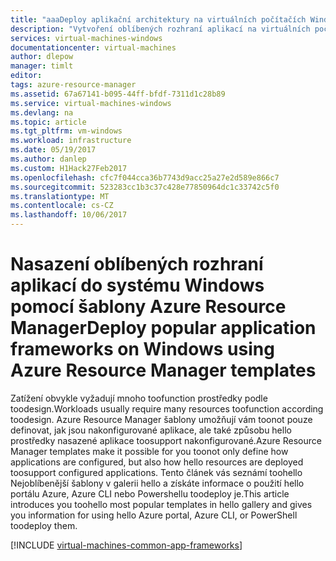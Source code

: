 ```yaml
---
title: "aaaDeploy aplikační architektury na virtuálních počítačích Windows v Azure | Microsoft Docs"
description: "Vytvoření oblíbených rozhraní aplikací na virtuálních počítačích Windows pomocí tooinstall šablony Azure Resource Manager služby Active Directory, Docker a mnoho dalších."
services: virtual-machines-windows
documentationcenter: virtual-machines
author: dlepow
manager: timlt
editor: 
tags: azure-resource-manager
ms.assetid: 67a67141-b095-44ff-bfdf-7311d1c28b89
ms.service: virtual-machines-windows
ms.devlang: na
ms.topic: article
ms.tgt_pltfrm: vm-windows
ms.workload: infrastructure
ms.date: 05/19/2017
ms.author: danlep
ms.custom: H1Hack27Feb2017
ms.openlocfilehash: cfc7f044cca36b7743d9acc25a27e2d589e866c7
ms.sourcegitcommit: 523283cc1b3c37c428e77850964dc1c33742c5f0
ms.translationtype: MT
ms.contentlocale: cs-CZ
ms.lasthandoff: 10/06/2017
---
```

# <a name="deploy-popular-application-frameworks-on-windows-using-azure-resource-manager-templates"></a><span data-ttu-id="c93d3-103">Nasazení oblíbených rozhraní aplikací do systému Windows pomocí šablony Azure Resource Manager</span><span class="sxs-lookup"><span data-stu-id="c93d3-103">Deploy popular application frameworks on Windows using Azure Resource Manager templates</span></span> 

<span data-ttu-id="c93d3-104">Zatížení obvykle vyžadují mnoho toofunction prostředky podle toodesign.</span><span class="sxs-lookup"><span data-stu-id="c93d3-104">Workloads usually require many resources toofunction according toodesign.</span></span> <span data-ttu-id="c93d3-105">Azure Resource Manager šablony umožňují vám toonot pouze definovat, jak jsou nakonfigurované aplikace, ale také způsobu hello prostředky nasazené aplikace toosupport nakonfigurované.</span><span class="sxs-lookup"><span data-stu-id="c93d3-105">Azure Resource Manager templates make it possible for you toonot only define how applications are configured, but also how hello resources are deployed toosupport configured applications.</span></span> <span data-ttu-id="c93d3-106">Tento článek vás seznámí toohello Nejoblíbenější šablony v galerii hello a získáte informace o použití hello portálu Azure, Azure CLI nebo Powershellu toodeploy je.</span><span class="sxs-lookup"><span data-stu-id="c93d3-106">This article introduces you toohello most popular templates in hello gallery and gives you information for using hello Azure portal, Azure CLI, or PowerShell toodeploy them.</span></span>

[!INCLUDE [virtual-machines-common-app-frameworks](../../../includes/virtual-machines-common-app-frameworks.md)]

